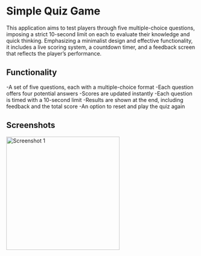 # Simple Quiz Game

This application aims to test players through five multiple-choice questions, imposing a strict 10-second limit on each to evaluate their knowledge and quick thinking. Emphasizing a minimalist design and effective functionality, it includes a live scoring system, a countdown timer, and a feedback screen that reflects the player’s performance.

## Functionality

-A set of five questions, each with a multiple-choice format
-Each question offers four potential answers
-Scores are updated instantly
-Each question is timed with a 10-second limit
-Results are shown at the end, including feedback and the total score
-An option to reset and play the quiz again
  
## Screenshots

<img src="https://github.com/AhmadBakri7/Simple-Quiz-App/assets/140534294/838138ad-a174-45c8-bb07-823555763143" alt="Screenshot 1" width="300" />

